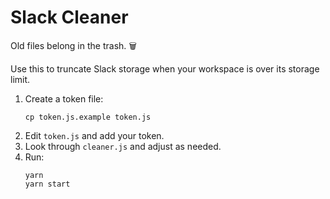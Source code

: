 # Slack Cleaner

Old files belong in the trash. :wastebasket:

Use this to truncate Slack storage when your workspace is over its storage limit.

1. Create a token file:
   ```
   cp token.js.example token.js
   ```
2. Edit `token.js` and add your token.
3. Look through `cleaner.js` and adjust as needed.
4. Run:
   ```
   yarn
   yarn start
   ```
